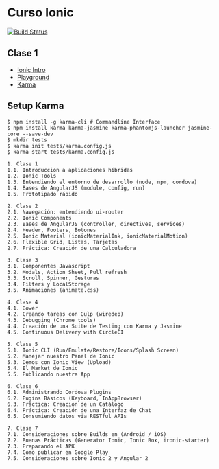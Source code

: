 # Curso Ionic
[![Build Status](https://travis-ci.org/cortezcristian/curso-ionic-v1.svg?branch=master)](https://travis-ci.org/cortezcristian/curso-ionic-v1)

## Clase 1
- [Ionic Intro](http://cortezcristian.github.io/ionic-talk/#/)
- [Playground](http://play.ionic.io/app/5330f90fe4d4)
- [Karma](http://karma-runner.github.io/1.0/intro/installation.html)


## Setup Karma

```
$ npm install -g karma-cli # Commandline Interface
$ npm install karma karma-jasmine karma-phantomjs-launcher jasmine-core --save-dev
$ mkdir tests
$ karma init tests/karma.config.js
$ karma start tests/karma.config.js
```

```
1. Clase 1
1.1. Introducción a aplicaciones híbridas
1.2. Ionic Tools
1.3. Entendiendo el entorno de desarrollo (node, npm, cordova)
1.4. Bases de AngularJS (module, config, run)
1.5. Prototipado rápido

2. Clase 2
2.1. Navegación: entendiendo ui-router
2.2. Ionic Components
2.3. Bases de AngularJS (controller, directives, services)
2.4. Header, Footers, Botones
2.5. Ionic Material (ionicMaterialInk, ionicMaterialMotion)
2.6. Flexible Grid, Listas, Tarjetas
2.7. Práctica: Creación de una Calculadora

3. Clase 3
3.1. Componentes Javascript
3.2. Modals, Action Sheet, Pull refresh
3.3. Scroll, Spinner, Gesturas
3.4. Filters y LocalStorage
3.5. Animaciones (animate.css)

4. Clase 4
4.1. Bower
4.2. Creando tareas con Gulp (wiredep)
4.3. Debugging (Chrome tools)
4.4. Creación de una Suite de Testing con Karma y Jasmine
4.5. Continuous Delivery with CircleCI

5. Clase 5
5.1. Ionic CLI (Run/Emulate/Restore/Icons/Splash Screen)
5.2. Manejar nuestro Panel de Ionic
5.3. Demos con Ionic View (Upload)
5.4. El Market de Ionic
5.5. Publicando nuestra App

6. Clase 6
6.1. Administrando Cordova Plugins
6.2. Pugins Básicos (Keyboard, InAppBrowser)
6.3. Práctica: Creación de un Catálogo
6.4. Práctica: Creación de una Interfaz de Chat
6.5. Consumiendo datos via RESTful APIs

7. Clase 7
7.1. Consideraciones sobre Builds en (Android / iOS)
7.2. Buenas Prácticas (Generator Ionic, Ionic Box, ironic-starter)
7.3. Preparando el APK
7.4. Cómo publicar en Google Play
7.5. Consideraciones sobre Ionic 2 y Angular 2
```
